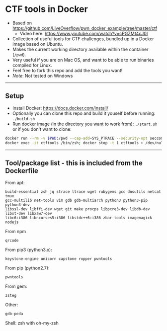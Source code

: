 # CTF tools in Docker

- Based on https://github.com/LiveOverflow/pwn_docker_example/tree/master/ctf
    - Video here: https://www.youtube.com/watch?v=cPGZMt4cJ0I
- Collection of useful tools for CTF challenges, bundled up in a Docker image based on Ubuntu.
- Makes the current working directory available within the container (`/pwd`).
- Very useful if you are on Mac OS, and want to be able to run binaries compiled for Linux.
- Feel free to fork this repo and add the tools you want!
- *Note*: Not tested on Windows
---

## Setup
- Install Docker: https://docs.docker.com/install/
- Optionally you can clone this repo and build it youself before running: `./build.sh`
- Run docker image (in the directory you want to work from): `./start.sh` or if you don't want to clone: 

```bash
docker run --rm -v $PWD:/pwd --cap-add=SYS_PTRACE --security-opt seccomp=unconfined -d --name ctftools -i marieif/ctftools > /dev/null && \
docker exec -it ctftools /bin/zsh; docker stop -t 1 ctftools > /dev/null
```

---

## Tool/package list - this is included from the Dockerfile
From apt: 
```
build-essential zsh jq strace ltrace wget rubygems gcc dnsutils netcat tmux
gcc-multilib net-tools vim gdb gdb-multiarch python3 python3-pip python3-dev
libssl-dev libffi-dev wget git make procps libpcre3-dev libdb-dev libxt-dev libxaw7-dev
libc6:i386 libncurses5:i386 libstdc++6:i386 zbar-tools imagemagick nodejs
```

From npm
```
qrcode
```

From pip3 (python3.x):
```
keystone-engine unicorn capstone ropper pwntools
```

From pip (python2.7):
```
pwntools
```

From gem:
```
zsteg
```

Other:
```
gdb-peda
```

Shell: zsh with oh-my-zsh